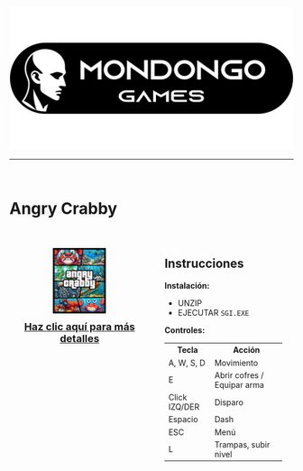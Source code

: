 ![Banner](/media/logo.png)

---
<br>

# Angry Crabby

<div style="display: flex; justify-content: space-between; align-items: flex-start; padding: 20px;">

  <!-- Parte izquierda: Imagen y enlace -->
  <div style="width: 45%; text-align: center;">
    <p style="display: block;">
        <img src="/media/angry_crabby.png" alt="cover" width="45%" />
        <a href="https://mondongogames.itch.io/angry-crabby" style="font-size: 18px; font-weight: bold; display: block; margin-top: 10px;">
            Haz clic aquí para más detalles
        </a>
    </p>
  </div>

  <!-- Parte derecha: Instrucciones y comandos -->
  <div style="width: 45%;">
    <h2>Instrucciones</h2>
    <p><strong>Instalación:</strong></p>
    <ul>
      <li>UNZIP</li>
      <li>EJECUTAR <code>SGI.EXE</code></li>
    </ul>
    <p><strong>Controles:</strong></p>
    <table>
      <tr>
        <th>Tecla</th>
        <th>Acción</th>
      </tr>
      <tr>
        <td>A, W, S, D</td>
        <td>Movimiento</td>
      </tr>
      <tr>
        <td>E</td>
        <td>Abrir cofres / Equipar arma</td>
      </tr>
      <tr>
        <td>Click IZQ/DER</td>
        <td>Disparo</td>
      </tr>
      <tr>
        <td>Espacio</td>
        <td>Dash</td>
      </tr>
      <tr>
        <td>ESC</td>
        <td>Menú</td>
      </tr>
      <tr>
        <td>L</td>
        <td>Trampas, subir nivel</td>
      </tr>
    </table>
  </div>

</div>

